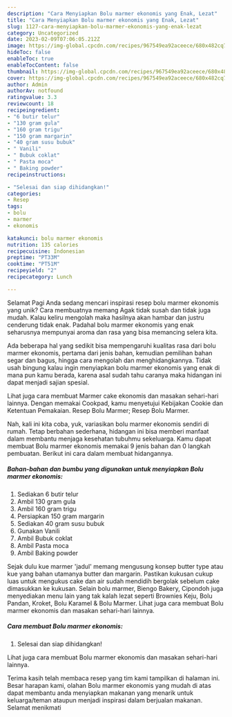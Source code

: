 ```yaml
---
description: "Cara Menyiapkan Bolu marmer ekonomis yang Enak, Lezat"
title: "Cara Menyiapkan Bolu marmer ekonomis yang Enak, Lezat"
slug: 1127-cara-menyiapkan-bolu-marmer-ekonomis-yang-enak-lezat
category: Uncategorized
date: 2023-02-09T07:06:05.212Z
image: https://img-global.cpcdn.com/recipes/967549ea92aceece/680x482cq70/bolu-marmer-ekonomis-foto-resep-utama.jpg
hideToc: false
enableToc: true
enableTocContent: false
thumbnail: https://img-global.cpcdn.com/recipes/967549ea92aceece/680x482cq70/bolu-marmer-ekonomis-foto-resep-utama.jpg
cover: https://img-global.cpcdn.com/recipes/967549ea92aceece/680x482cq70/bolu-marmer-ekonomis-foto-resep-utama.jpg
author: Admin
authorAv: notfound
ratingvalue: 3.3
reviewcount: 18
recipeingredient:
- "6 butir telur"
- "130 gram gula"
- "160 gram trigu"
- "150 gram margarin"
- "40 gram susu bubuk"
- " Vanili"
- " Bubuk coklat"
- " Pasta moca"
- " Baking powder"
recipeinstructions:

- "Selesai dan siap dihidangkan!"
categories:
- Resep
tags:
- bolu
- marmer
- ekonomis

katakunci: bolu marmer ekonomis 
nutrition: 135 calories
recipecuisine: Indonesian
preptime: "PT33M"
cooktime: "PT51M"
recipeyield: "2"
recipecategory: Lunch

---
```



Selamat Pagi Anda sedang mencari inspirasi resep bolu marmer ekonomis yang unik? Cara membuatnya memang Agak tidak susah dan tidak juga mudah. Kalau keliru mengolah maka hasilnya akan hambar dan justru cenderung tidak enak. Padahal bolu marmer ekonomis yang enak seharusnya mempunyai aroma dan rasa yang bisa memancing selera kita.


Ada beberapa hal yang sedikit bisa mempengaruhi kualitas rasa dari bolu marmer ekonomis, pertama dari jenis bahan, kemudian pemilihan bahan segar dan bagus, hingga cara mengolah dan menghidangkannya. Tidak usah bingung kalau ingin menyiapkan bolu marmer ekonomis yang enak di mana pun kamu berada, karena asal sudah tahu caranya maka hidangan ini dapat menjadi sajian spesial.

Lihat juga cara membuat Marmer cake ekonomis dan masakan sehari-hari lainnya. Dengan memakai Cookpad, kamu menyetujui Kebijakan Cookie dan Ketentuan Pemakaian. Resep Bolu Marmer; Resep Bolu Marmer.


Nah, kali ini kita coba, yuk, variasikan bolu marmer ekonomis sendiri di rumah. Tetap berbahan sederhana, hidangan ini bisa memberi manfaat dalam membantu menjaga kesehatan tubuhmu sekeluarga. Kamu dapat membuat Bolu marmer ekonomis memakai 9 jenis bahan dan 0 langkah pembuatan. Berikut ini cara dalam membuat hidangannya.

<!--inarticleads1-->

##### Bahan-bahan dan bumbu yang digunakan untuk menyiapkan Bolu marmer ekonomis:

1. Sediakan 6 butir telur
1. Ambil 130 gram gula
1. Ambil 160 gram trigu
1. Persiapkan 150 gram margarin
1. Sediakan 40 gram susu bubuk
1. Gunakan  Vanili
1. Ambil  Bubuk coklat
1. Ambil  Pasta moca
1. Ambil  Baking powder


Sejak dulu kue marmer &#39;jadul&#39; memang mengusung konsep butter type atau kue yang bahan utamanya butter dan margarin. Pastikan kukusan cukup luas untuk mengukus cake dan air sudah mendidih bergolak sebelum cake dimasukkan ke kukusan. Selain bolu marmer, Biengo Bakery, Cipondoh juga menyediakan menu lain yang tak kalah lezat seperti Brownies Keju, Bolu Pandan, Kroket, Bolu Karamel &amp; Bolu Marmer. Lihat juga cara membuat Bolu marmer ekonomis dan masakan sehari-hari lainnya. 

<!--inarticleads2-->

##### Cara membuat Bolu marmer ekonomis:


1. Selesai dan siap dihidangkan!

Lihat juga cara membuat Bolu marmer ekonomis dan masakan sehari-hari lainnya. 

Terima kasih telah membaca resep yang tim kami tampilkan di halaman ini. Besar harapan kami, olahan Bolu marmer ekonomis yang mudah di atas dapat membantu anda menyiapkan makanan yang menarik untuk keluarga/teman ataupun menjadi inspirasi dalam berjualan makanan. Selamat menikmati
